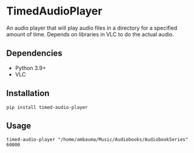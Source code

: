 # TimedAudioPlayer

An audio player that will play audio files in a directory for a specified amount of time.  Depends on libraries in VLC to do the actual audio.

## Dependencies

* Python 3.9+
* VLC

## Installation

```shell
pip install timed-audio-player
```

## Usage

```shell
timed-audio-player "/home/ambauma/Music/Audiobooks/AudiobookSeries" 60000
```
